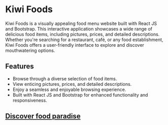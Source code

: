 # Kiwi Foods

Kiwi Foods is a visually appealing food menu website built with React JS and Bootstrap. This interactive application showcases a wide range of delicious food items, including pictures, prices, and detailed descriptions. Whether you're searching for a restaurant, café, or any food establishment, Kiwi Foods offers a user-friendly interface to explore and discover mouthwatering options.

## Features

- Browse through a diverse selection of food items.
- View enticing pictures, prices, and detailed descriptions.
- Enjoy a seamless and enjoyable browsing experience.
- Built with React JS and Bootstrap for enhanced functionality and responsiveness.
## [Discover food paradise](https://keyur1284.github.io/woc5.0-react-menuapp-keyur/)

